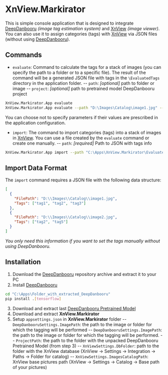 # XnView.Markirator  
This is simple console application that is designed to integrate [DeepDanbooru] *(image tag estimation system)* and [XnView] *(image viewer)*. You can also use it to assign categories (tags) with [XnView] via JSON files (without using [DeepDanbooru]).

## Commands
*  `evaluate`: Command to calculate the tags for a stack of images (you can specify the path to a folder or to a specific file). The result of the command will be a generated JSON file with tags in the `\EvaluatedTags` directory in the application folder.
-- `path`: _[optional]_ path to folder or image
-- `project`: _[optional]_ path to pretrained model DeepDanbooru project
```sh
XnView.Markirator.App evaluate
XnView.Markirator.App evaluate --path "D:\Images\Catalog\image1.jpg" --project "D:\Images\deepdanbooru-v3-20211112-sgd-e28" 
```
You can choose not to specify parameters if their values are prescribed in the application configuration.

* `import`: The command to import categories (tags) into a stack of images in [XnView]. You can use a file created by the `evaluate` command or create one manually.
-- `path`: _[required]_ Path to JSON with tags info
```sh
XnView.Markirator.App import --path "C:\Apps\XnView.Markirator\EvaluatedTags\Tags_2023-04-6_03-56-28.json" 
```

## Import Data Format
The `import` command requires a JSON file with the following data structure:
```json
[
  {
    "FilePath": "D:\\Images\\Catalog\\image1.jpg",
    "Tags": ["tag1", "tag2", "tag3"]
  },
  {
    "FilePath": "D:\\Images\\Catalog\\image2.jpg",
    "Tags": ["tag2", "tag5"]
  }
]
```
_You only need this information if you want to set the tags manually without using DeepDanbooru._

## Installation
1) Download the [DeepDanbooru] repository archive and extract it to your PC
2) Install [DeepDanbooru]
```sh
cd "C:\Apps\Folder_with_extracted_DeepDanbooru"
pip install .[tensorflow]
```
3) Download and extract last [DeepDanbooru Pretrained Model]
4) Download and extract **XnView.Markirator**
5) Setup `appsettings.json` in **XnView.Markirator** folder
-- `DeepDanbooruSettings.ImagePath`: the path to the image or folder for which the tagging will be performed
-- `DeepDanbooruSettings.ImagePath`: the path to the image or folder for which the tagging will be performed.
-- `ProjectPath`: the path to the folder with the unpacked DeepDanbooru Pretrained Model (from step 3)
-- `XnViewSettings.DbFolder`: path to the folder with the XnView database (XnView -> Settings -> Integration -> Paths -> Folder for catalog)
-- `XnViewSettings.ImagesCatalogPath`: XnView base pictures path (XnView -> Settings -> Catalog -> Base path of your pictures)

[//]: # (Links)
   [DeepDanbooru]: <https://github.com/KichangKim/DeepDanbooru>
   [DeepDanbooru Pretrained Model]: <https://github.com/KichangKim/DeepDanbooru/tags>
   [XnView]: <https://www.xnview.com>  